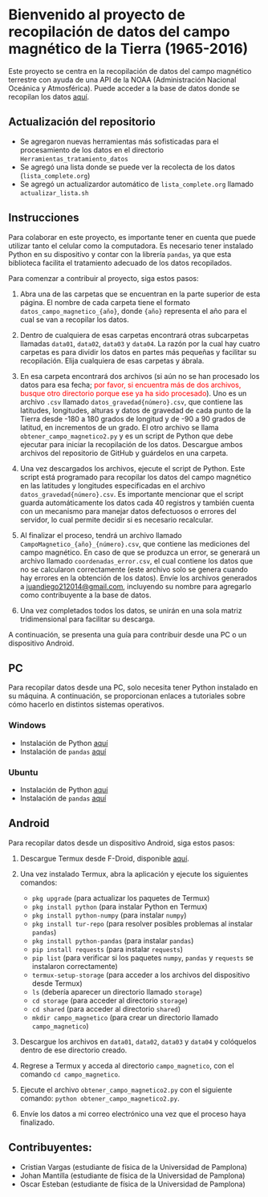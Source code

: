 
# Bienvenido al proyecto de recopilación de datos del campo magnético de la Tierra (1965-2016)

Este proyecto se centra en la recopilación de datos del campo magnético terrestre con ayuda de una API de la NOAA (Administración Nacional Oceánica y Atmosférica). Puede acceder a la base de datos donde se recopilan los datos [aquí](https://data.aad.gov.au/metadata/records/AAS_4092_Geomagnetic_Field_Model).

## Actualización del repositorio

- Se agregaron nuevas herramientas más sofisticadas para el procesamiento de los datos en el directorio `Herramientas_tratamiento_datos`
- Se agregó una lista donde se puede ver la recolecta de los datos (`lista_complete.org`)
- Se agregó un actualizardor automático de `lista_complete.org` llamado `actualizar_lista.sh`

## Instrucciones

Para colaborar en este proyecto, es importante tener en cuenta que puede utilizar tanto el celular como la computadora. Es necesario tener instalado Python en su dispositivo y contar con la librería `pandas`, ya que esta biblioteca facilita el tratamiento adecuado de los datos recopilados.

Para comenzar a contribuir al proyecto, siga estos pasos:

1. Abra una de las carpetas que se encuentran en la parte superior de esta página. El nombre de cada carpeta tiene el formato `datos_campo_magnetico_{año}`, donde `{año}` representa el año para el cual se van a recopilar los datos.

2. Dentro de cualquiera de esas carpetas encontrará otras subcarpetas llamadas `data01`, `data02`, `data03` y `data04`. La razón por la cual hay cuatro carpetas es para dividir los datos en partes más pequeñas y facilitar su recopilación. Elija cualquiera de esas carpetas y ábrala.

3. En esa carpeta encontrará dos archivos (si aún no se han procesado los datos para esa fecha; <font color="red">por favor, si encuentra más de dos archivos, busque otro directorio porque ese ya ha sido procesado</font>). Uno es un archivo `.csv` llamado `datos_gravedad{número}.csv`, que contiene las latitudes, longitudes, alturas y datos de gravedad de cada punto de la Tierra desde -180 a 180 grados de longitud y de -90 a 90 grados de latitud, en incrementos de un grado. El otro archivo se llama `obtener_campo_magnetico2.py` y es un script de Python que debe ejecutar para iniciar la recopilación de los datos. Descargue ambos archivos del repositorio de GitHub y guárdelos en una carpeta.

4. Una vez descargados los archivos, ejecute el script de Python. Este script está programado para recopilar los datos del campo magnético en las latitudes y longitudes especificadas en el archivo `datos_gravedad{número}.csv`. Es importante mencionar que el script guarda automáticamente los datos cada 40 registros y también cuenta con un mecanismo para manejar datos defectuosos o errores del servidor, lo cual permite decidir si es necesario recalcular.

5. Al finalizar el proceso, tendrá un archivo llamado `CampoMagnetico_{año}_{número}.csv`, que contiene las mediciones del campo magnético. En caso de que se produzca un error, se generará un archivo llamado `coordenadas_error.csv`, el cual contiene los datos que no se calcularon correctamente (este archivo solo se genera cuando hay errores en la obtención de los datos). Envíe los archivos generados a juandiego212014@gmail.com, incluyendo su nombre para agregarlo como contribuyente a la base de datos.

6. Una vez completados todos los datos, se unirán en una sola matriz tridimensional para facilitar su descarga.

A continuación, se presenta una guía para contribuir desde una PC o un dispositivo Android.

## PC

Para recopilar datos desde una PC, solo necesita tener Python instalado en su máquina. A continuación, se proporcionan enlaces a tutoriales sobre cómo hacerlo en distintos sistemas operativos.

### Windows

- Instalación de Python [aquí](https://www.youtube.com/watch?v=i6j8jT_OdEU)
- Instalación de `pandas` [aquí](https://www.youtube.com/watch?v=SWIIQboGGCQ)

### Ubuntu

- Instalación de Python [aquí](https://www.youtube.com/watch?v=88np4KkfDO8)
- Instalación de `pandas` [aquí](https://www.youtube.com/watch?v=hRCPqE-lSsI)

## Android

Para recopilar datos desde un dispositivo Android, siga estos pasos:

1. Descargue Termux desde F-Droid, disponible [aquí](https://f-droid.org/es/packages/com.termux/).

2. Una vez instalado Termux, abra la aplicación y ejecute los siguientes comandos:
   - `pkg upgrade` (para actualizar los paquetes de Termux)
   - `pkg install python` (para instalar Python en Termux)
   - `pkg install python-numpy` (para instalar `numpy`)
   - `pkg install tur-repo` (para resolver posibles problemas al instalar `pandas`)
   - `pkg install python-pandas` (para instalar `pandas`)
   - `pip install requests` (para instalar `requests`)
   - `pip list` (para verificar si los paquetes `numpy`, `pandas` y `requests` se instalaron correctamente)
   - `termux-setup-storage` (para acceder a los archivos del dispositivo desde Termux)
   - `ls` (debería aparecer un directorio llamado `storage`)
   - `cd storage` (para acceder al directorio `storage`)
   - `cd shared` (para acceder al directorio `shared`)
   - `mkdir campo_magnetico` (para crear un directorio llamado `campo_magnetico`)

3. Descargue los archivos en `data01`, `data02`, `data03` y `data04` y colóquelos dentro de ese directorio creado.

4. Regrese a Termux y acceda al directorio `campo_magnetico`, con el comando `cd campo_magnetico`.

5. Ejecute el archivo `obtener_campo_magnetico2.py` con el siguiente comando: `python obtener_campo_magnetico2.py`.

6. Envíe los datos a mi correo electrónico una vez que el proceso haya finalizado.

## Contribuyentes:

- Cristian Vargas (estudiante de física de la Universidad de Pamplona)
- Johan Mantilla (estudiante de física de la Universidad de Pamplona)
- Oscar Esteban (estudiante de física de la Universidad de Pamplona)
